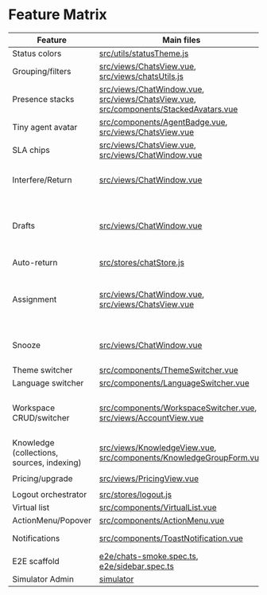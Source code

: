 # Feature Matrix

| Feature | Main files | Stores | API endpoints | Tests |
| --- | --- | --- | --- | --- |
| Status colors | [src/utils/statusTheme.js](../src/utils/statusTheme.js) | – | – | – |
| Grouping/filters | [src/views/ChatsView.vue](../src/views/ChatsView.vue), [src/views/chatsUtils.js](../src/views/chatsUtils.js) | [src/stores/chatStore.js](../src/stores/chatStore.js) | `GET /chats` | [src/views/__tests__/ChatsView.search.test.js](../src/views/__tests__/ChatsView.search.test.js) |
| Presence stacks | [src/views/ChatWindow.vue](../src/views/ChatWindow.vue), [src/views/ChatsView.vue](../src/views/ChatsView.vue), [src/components/StackedAvatars.vue](../src/components/StackedAvatars.vue) | [src/stores/presenceStore.js](../src/stores/presenceStore.js) | `POST /presence/list`, `POST /presence/join`, `POST /presence/leave` | [e2e/presence.spec.ts](../e2e/presence.spec.ts), [src/stores/__tests__/presenceStore.test.js](../src/stores/__tests__/presenceStore.test.js) |
| Tiny agent avatar | [src/components/AgentBadge.vue](../src/components/AgentBadge.vue), [src/views/ChatsView.vue](../src/views/ChatsView.vue) | [src/stores/agentStore.js](../src/stores/agentStore.js) | `GET /agents` | [src/views/__tests__/ChatsView.agentBadge.test.js](../src/views/__tests__/ChatsView.agentBadge.test.js) |
| SLA chips | [src/views/ChatsView.vue](../src/views/ChatsView.vue), [src/views/ChatWindow.vue](../src/views/ChatWindow.vue) | [src/stores/chatStore.js](../src/stores/chatStore.js), [src/stores/settingsStore.js](../src/stores/settingsStore.js) | – | [src/stores/__tests__/chatStore.sla.test.js](../src/stores/__tests__/chatStore.sla.test.js), [src/views/__tests__/SLAChips.test.js](../src/views/__tests__/SLAChips.test.js) |
| Interfere/Return | [src/views/ChatWindow.vue](../src/views/ChatWindow.vue) | [src/stores/chatStore.js](../src/stores/chatStore.js) | `POST /chats/:id/interfere`, `POST /chats/:id/return` | – |
| Drafts | [src/views/ChatWindow.vue](../src/views/ChatWindow.vue) | [src/stores/draftStore.js](../src/stores/draftStore.js) | `GET /drafts/list/:chatId`, `POST /drafts/approve/:id`, `POST /drafts/discard/:id` | [e2e/drafts-approve.spec.ts](../e2e/drafts-approve.spec.ts), [e2e/drafts-discard.spec.ts](../e2e/drafts-discard.spec.ts) |
| Auto-return | [src/stores/chatStore.js](../src/stores/chatStore.js) | [src/stores/agentStore.js](../src/stores/agentStore.js) | `POST /chats/:id/return` | [src/stores/__tests__/chatStore.autoReturn.test.js](../src/stores/__tests__/chatStore.autoReturn.test.js) |
| Assignment | [src/views/ChatWindow.vue](../src/views/ChatWindow.vue), [src/views/ChatsView.vue](../src/views/ChatsView.vue) | [src/stores/chatStore.js](../src/stores/chatStore.js), [src/stores/presenceStore.js](../src/stores/presenceStore.js) | `POST /chats/:id/assign`, `POST /chats/:id/unassign`, `POST /chats/:id/transfer` | [src/stores/__tests__/chatStore.assignment.test.js](../src/stores/__tests__/chatStore.assignment.test.js) |
| Snooze | [src/views/ChatWindow.vue](../src/views/ChatWindow.vue) | [src/stores/chatStore.js](../src/stores/chatStore.js) | `POST /chats/:id/snooze`, `POST /chats/:id/unsnooze` | – |
| Theme switcher | [src/components/ThemeSwitcher.vue](../src/components/ThemeSwitcher.vue) | [src/stores/settingsStore.js](../src/stores/settingsStore.js) | – | – |
| Language switcher | [src/components/LanguageSwitcher.vue](../src/components/LanguageSwitcher.vue) | [src/stores/langStore.js](../src/stores/langStore.js) | – | – |
| Workspace CRUD/switcher | [src/components/WorkspaceSwitcher.vue](../src/components/WorkspaceSwitcher.vue), [src/views/AccountView.vue](../src/views/AccountView.vue) | [src/stores/workspaceStore.js](../src/stores/workspaceStore.js) | `POST /workspaces`, `PATCH /workspaces/:id`, `DELETE /workspaces/:id` | [src/stores/__tests__/accountStore.test.js](../src/stores/__tests__/accountStore.test.js) |
| Knowledge (collections, sources, indexing) | [src/views/KnowledgeView.vue](../src/views/KnowledgeView.vue), [src/components/KnowledgeGroupForm.vue](../src/components/KnowledgeGroupForm.vue) | [src/stores/knowledgeStore.js](../src/stores/knowledgeStore.js), [src/stores/agentStore.js](../src/stores/agentStore.js) | `GET /knowledge*`, `POST /knowledge/*` | [src/views/__tests__/KnowledgeView.test.js](../src/views/__tests__/KnowledgeView.test.js) |
| Pricing/upgrade | [src/views/PricingView.vue](../src/views/PricingView.vue) | [src/stores/accountStore.js](../src/stores/accountStore.js) | `POST /account/upgrade` | [src/views/__tests__/PricingView.test.js](../src/views/__tests__/PricingView.test.js) |
| Logout orchestrator | [src/stores/logout.js](../src/stores/logout.js) | [src/stores/logout.js](../src/stores/logout.js) | – | – |
| Virtual list | [src/components/VirtualList.vue](../src/components/VirtualList.vue) | – | – | [src/utils/__tests__/virtual.test.js](../src/utils/__tests__/virtual.test.js) |
| ActionMenu/Popover | [src/components/ActionMenu.vue](../src/components/ActionMenu.vue) | – | – | [src/components/__tests__/ActionMenu.test.js](../src/components/__tests__/ActionMenu.test.js) |
| Notifications | [src/components/ToastNotification.vue](../src/components/ToastNotification.vue) | [src/stores/toastStore.js](../src/stores/toastStore.js), [src/stores/settingsStore.js](../src/stores/settingsStore.js) | – | – |
| E2E scaffold | [e2e/chats-smoke.spec.ts](../e2e/chats-smoke.spec.ts), [e2e/sidebar.spec.ts](../e2e/sidebar.spec.ts) | – | – | – |
| Simulator Admin | [simulator](../simulator) | – | `GET /admin/*` | – |
